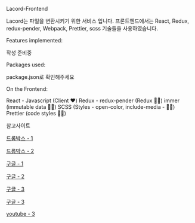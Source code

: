 Lacord-Frontend

Lacord는 파일을 변환시키기 위한 서비스 입니다.
프론트엔드에서는 React, Redux, redux-pender, Webpack, Prettier, scss 기술들을 사용하였습니다.

Features implemented:

작성 준비중

Packages used:

package.json로 확인해주세요

On the Frontend:

React - Javascript (Client ❤️)
Redux - redux-pender (Redux 💪🏻)
immer (immutable data 🙏🏻)
SCSS (Styles - open-color, include-media - 💅🏻)
Prettier (code styles 💅🏻)

참고사이트

[드롭박스 - 1](https://www.dropbox.com/developers/chooser)

[드롭박스 - 2](https://github.com/sdoomz/react-dropbox-chooser/blob/master/src/react-dropbox-chooser.js)

[구글 - 1](https://code.i-harness.com/ko-kr/q/1565652)

[구글 - 2](https://developers.google.com/drive/api/v2/picker)

[구글 - 3](https://developers.google.com/picker/docs/)

[구글 - 3](https://github.com/howdy39/google-picker-api-demo/blob/master/docs/index.html)

[youtube - 3](https://github.com/productioncoder/youtube-react)
